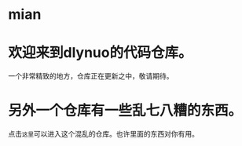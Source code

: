 # mian

# 欢迎来到dlynuo的代码仓库。

一个非常精致的地方，仓库正在更新之中，敬请期待。

# 另外一个仓库有一些乱七八糟的东西。

点击`这里`可以进入这个混乱的仓库。也许里面的东西对你有用。
